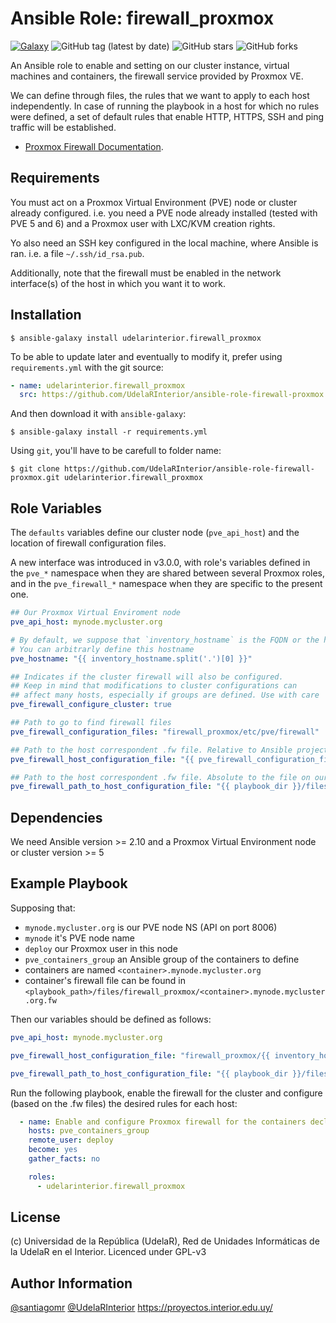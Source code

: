 Ansible Role: firewall_proxmox
=========

[![Galaxy](https://img.shields.io/badge/galaxy-UdelaRInterior.firewall__proxmox-blue.svg)](https://galaxy.ansible.com/udelarinterior/firewall_proxmox) ![GitHub tag (latest by date)](https://img.shields.io/github/v/tag/udelarinterior/ansible-role-firewall-proxmox?label=release&logo=github&style=social) ![GitHub stars](https://img.shields.io/github/stars/udelarinterior/ansible-role-firewall-proxmox?style=social) ![GitHub forks](https://img.shields.io/github/forks/udelarinterior/ansible-role-firewall-proxmox?style=social)

An Ansible role to enable and setting on our cluster instance, virtual machines and containers, the firewall service provided by Proxmox VE.

We can define through files, the rules that we want to apply to each host independently. In case of running the playbook in a host for which no rules were defined, a set of default rules that enable HTTP, HTTPS, SSH and ping traffic will be established.

- [Proxmox Firewall Documentation](https://pve.proxmox.com/wiki/Firewall).


Requirements
------------

You must act on a Proxmox Virtual Environment (PVE) node or cluster already configured. i.e. you need a PVE node already installed (tested with PVE 5 and 6) and a Proxmox user with LXC/KVM creation rights.

Yo also need an SSH key configured in the local machine, where Ansible is ran. i.e. a file `~/.ssh/id_rsa.pub`.

Additionally, note that the firewall must be enabled in the network interface(s) of the host in which you want it to work.


Installation
------------

```shell
$ ansible-galaxy install udelarinterior.firewall_proxmox
```

To be able to update later and eventually to modify it, prefer using `requirements.yml` with the git source:

```yaml
- name: udelarinterior.firewall_proxmox
  src: https://github.com/UdelaRInterior/ansible-role-firewall-proxmox.git
```
And then download it with `ansible-galaxy`:

```shell
$ ansible-galaxy install -r requirements.yml
```

Using `git`, you'll have to be carefull to folder name:

```shell
$ git clone https://github.com/UdelaRInterior/ansible-role-firewall-proxmox.git udelarinterior.firewall_proxmox
```

Role Variables
--------------

The `defaults` variables define our cluster node (`pve_api_host`) and the location of firewall configuration files.

A new interface was introduced in v3.0.0, with role's variables defined in the `pve_*` namespace when they are shared between several Proxmox roles, and in the `pve_firewall_*` namespace when they are specific to the present one.

```yaml
## Our Proxmox Virtual Enviroment node
pve_api_host: mynode.mycluster.org

# By default, we suppose that `inventory_hostname` is the FQDN or the hostname of the host to create, so we set the variable to the hostname.
# You can arbitrarly define this hostname
pve_hostname: "{{ inventory_hostname.split('.')[0] }}"

## Indicates if the cluster firewall will also be configured.
## Keep in mind that modifications to cluster configurations can
## affect many hosts, especially if groups are defined. Use with care
pve_firewall_configure_cluster: true

## Path to go to find firewall files
pve_firewall_configuration_files: "firewall_proxmox/etc/pve/firewall"

## Path to the host correspondent .fw file. Relative to Ansible project 'files' folder.
pve_firewall_host_configuration_file: "{{ pve_firewall_configuration_files }}/{{ pve_hostname }}.fw"

## Path to the host correspondent .fw file. Absolute to the file on our local machine that runs the playbook.
pve_firewall_path_to_host_configuration_file: "{{ playbook_dir }}/files/{{ pve_firewall_host_configuration_file }}"
```

Dependencies
------------

We need Ansible version >= 2.10 and a Proxmox Virtual Environment node or cluster version >= 5

Example Playbook
----------------

Supposing that:
* `mynode.mycluster.org` is our PVE node NS (API on port 8006)
* `mynode` it's PVE node name
* `deploy` our Proxmox user in this node
* `pve_containers_group` an Ansible group of the containers to define
* containers are named `<container>.mynode.mycluster.org`
* container's firewall file can be found in `<playbook_path>/files/firewall_proxmox/<container>.mynode.mycluster.org.fw`

Then our variables should be defined as follows:
```yaml
pve_api_host: mynode.mycluster.org

pve_firewall_host_configuration_file: "firewall_proxmox/{{ inventory_hostname }}.fw"

pve_firewall_path_to_host_configuration_file: "{{ playbook_dir }}/files/{{ pve_firewall_host_configuration_file }}"
```

Run the following playbook, enable the firewall for the cluster and configure (based on the .fw files) the desired rules for each host:
```yaml
  - name: Enable and configure Proxmox firewall for the containers declared in pve_containers_group
    hosts: pve_containers_group
    remote_user: deploy
    become: yes
    gather_facts: no

    roles:
      - udelarinterior.firewall_proxmox
```

License
-------

(c) Universidad de la República (UdelaR), Red de Unidades Informáticas de la UdelaR en el Interior. Licenced under GPL-v3

Author Information
------------------

[@santiagomr](https://github.com/santiagomr)
[@UdelaRInterior](https://github.com/UdelaRInterior)
https://proyectos.interior.edu.uy/
